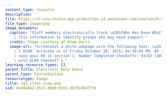 ```yaml
---
content_type: resource
description: ''
file: https://ol-ocw-studio-app-production.s3.amazonaws.com/courses/6-01sc-introduction-to-electrical-engineering-and-computer-science-i-spring-2011/0edde0422522d9b08381d61fedb4773d_ig3_class-view.png
file_type: image/png
image_metadata:
  caption: "Staff members electronically track \u201CWho Has Done What\u201D and use\
    \ this information to identify groups who may need support."
  credit: Image courtesy of Adam Hartz.
  image-alt: "Screenshot a white webpage with the following text: \u201CWHDW: Section\
    \ 1 DL08. Accurate as of Friday October 30, 2015; 04:39:44 PM. 83 students took\
    \ nano quiz 08 in section 1. Number Completed Checkoffs: 83/83 (100.00%) done\
    \ with DL08 Checkoff 1."
learning_resource_types: []
parent_title: Electronic Help Queue
parent_type: CourseSection
resourcetype: Image
title: ig3_class-view.png
uid: 0edde042-2522-d9b0-8381-d61fedb4773d
---
```

